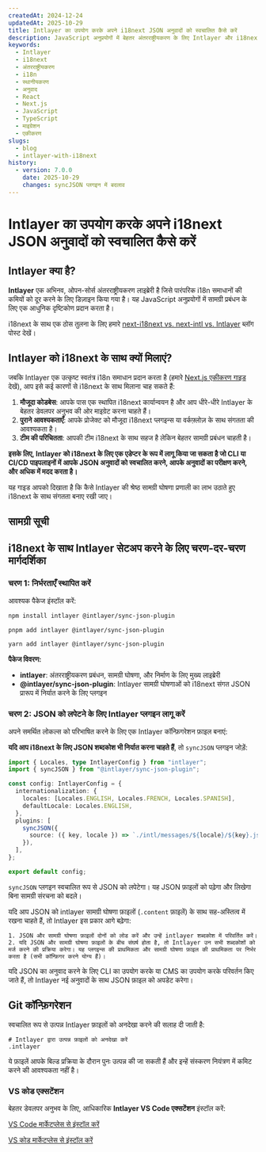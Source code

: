 ```yaml
---
createdAt: 2024-12-24
updatedAt: 2025-10-29
title: Intlayer का उपयोग करके अपने i18next JSON अनुवादों को स्वचालित कैसे करें
description: JavaScript अनुप्रयोगों में बेहतर अंतरराष्ट्रीयकरण के लिए Intlayer और i18next के साथ अपने JSON अनुवादों को स्वचालित करें।
keywords:
  - Intlayer
  - i18next
  - अंतरराष्ट्रीयकरण
  - i18n
  - स्थानीयकरण
  - अनुवाद
  - React
  - Next.js
  - JavaScript
  - TypeScript
  - माइग्रेशन
  - एकीकरण
slugs:
  - blog
  - intlayer-with-i18next
history:
  - version: 7.0.0
    date: 2025-10-29
    changes: syncJSON प्लगइन में बदलाव
---
```


# Intlayer का उपयोग करके अपने i18next JSON अनुवादों को स्वचालित कैसे करें

## Intlayer क्या है?

**Intlayer** एक अभिनव, ओपन-सोर्स अंतरराष्ट्रीयकरण लाइब्रेरी है जिसे पारंपरिक i18n समाधानों की कमियों को दूर करने के लिए डिज़ाइन किया गया है। यह JavaScript अनुप्रयोगों में सामग्री प्रबंधन के लिए एक आधुनिक दृष्टिकोण प्रदान करता है।

i18next के साथ एक ठोस तुलना के लिए हमारे [next-i18next vs. next-intl vs. Intlayer](https://github.com/aymericzip/intlayer/blob/main/docs/blog/hi/next-i18next_vs_next-intl_vs_intlayer.md) ब्लॉग पोस्ट देखें।

## Intlayer को i18next के साथ क्यों मिलाएं?

जबकि Intlayer एक उत्कृष्ट स्वतंत्र i18n समाधान प्रदान करता है (हमारे [Next.js एकीकरण गाइड](https://github.com/aymericzip/intlayer/blob/main/docs/docs/hi/intlayer_with_nextjs_16.md) देखें), आप इसे कई कारणों से i18next के साथ मिलाना चाह सकते हैं:

1. **मौजूदा कोडबेस**: आपके पास एक स्थापित i18next कार्यान्वयन है और आप धीरे-धीरे Intlayer के बेहतर डेवलपर अनुभव की ओर माइग्रेट करना चाहते हैं।
2. **पुराने आवश्यकताएँ**: आपके प्रोजेक्ट को मौजूदा i18next प्लगइन्स या वर्कफ़्लोज़ के साथ संगतता की आवश्यकता है।
3. **टीम की परिचितता**: आपकी टीम i18next के साथ सहज है लेकिन बेहतर सामग्री प्रबंधन चाहती है।

**इसके लिए, Intlayer को i18next के लिए एक एडेप्टर के रूप में लागू किया जा सकता है जो CLI या CI/CD पाइपलाइनों में आपके JSON अनुवादों को स्वचालित करने, आपके अनुवादों का परीक्षण करने, और अधिक में मदद करता है।**

यह गाइड आपको दिखाता है कि कैसे Intlayer की श्रेष्ठ सामग्री घोषणा प्रणाली का लाभ उठाते हुए i18next के साथ संगतता बनाए रखी जाए।

## सामग्री सूची

<TOC/>

## i18next के साथ Intlayer सेटअप करने के लिए चरण-दर-चरण मार्गदर्शिका

### चरण 1: निर्भरताएँ स्थापित करें

आवश्यक पैकेज इंस्टॉल करें:

```bash packageManager="npm"
npm install intlayer @intlayer/sync-json-plugin
```

```bash packageManager="pnpm"
pnpm add intlayer @intlayer/sync-json-plugin
```

```bash packageManager="yarn"
yarn add intlayer @intlayer/sync-json-plugin
```

**पैकेज विवरण:**

- **intlayer**: अंतरराष्ट्रीयकरण प्रबंधन, सामग्री घोषणा, और निर्माण के लिए मुख्य लाइब्रेरी
- **@intlayer/sync-json-plugin**: Intlayer सामग्री घोषणाओं को i18next संगत JSON प्रारूप में निर्यात करने के लिए प्लगइन

### चरण 2: JSON को लपेटने के लिए Intlayer प्लगइन लागू करें

अपने समर्थित लोकल्स को परिभाषित करने के लिए एक Intlayer कॉन्फ़िगरेशन फ़ाइल बनाएं:

**यदि आप i18next के लिए JSON शब्दकोश भी निर्यात करना चाहते हैं**, तो `syncJSON` प्लगइन जोड़ें:

```typescript fileName="intlayer.config.ts"
import { Locales, type IntlayerConfig } from "intlayer";
import { syncJSON } from "@intlayer/sync-json-plugin";

const config: IntlayerConfig = {
  internationalization: {
    locales: [Locales.ENGLISH, Locales.FRENCH, Locales.SPANISH],
    defaultLocale: Locales.ENGLISH,
  },
  plugins: [
    syncJSON({
      source: ({ key, locale }) => `./intl/messages/${locale}/${key}.json`,
    }),
  ],
};

export default config;
```

`syncJSON` प्लगइन स्वचालित रूप से JSON को लपेटेगा। यह JSON फ़ाइलों को पढ़ेगा और लिखेगा बिना सामग्री संरचना को बदले।

यदि आप JSON को intlayer सामग्री घोषणा फ़ाइलों (`.content` फ़ाइलें) के साथ सह-अस्तित्व में रखना चाहते हैं, तो Intlayer इस प्रकार आगे बढ़ेगा:

    1. JSON और सामग्री घोषणा फ़ाइलों दोनों को लोड करें और उन्हें intlayer शब्दकोश में परिवर्तित करें।
    2. यदि JSON और सामग्री घोषणा फ़ाइलों के बीच संघर्ष होता है, तो Intlayer उन सभी शब्दकोशों को मर्ज करने की प्रक्रिया करेगा। यह प्लगइन्स की प्राथमिकता और सामग्री घोषणा फ़ाइल की प्राथमिकता पर निर्भर करता है (सभी कॉन्फ़िगर करने योग्य हैं)।

यदि JSON का अनुवाद करने के लिए CLI का उपयोग करके या CMS का उपयोग करके परिवर्तन किए जाते हैं, तो Intlayer नई अनुवादों के साथ JSON फ़ाइल को अपडेट करेगा।

## Git कॉन्फ़िगरेशन

स्वचालित रूप से उत्पन्न Intlayer फ़ाइलों को अनदेखा करने की सलाह दी जाती है:

```plaintext fileName=".gitignore"
# Intlayer द्वारा उत्पन्न फ़ाइलों को अनदेखा करें
.intlayer
```

ये फ़ाइलें आपके बिल्ड प्रक्रिया के दौरान पुनः उत्पन्न की जा सकती हैं और इन्हें संस्करण नियंत्रण में कमिट करने की आवश्यकता नहीं है।

### VS कोड एक्सटेंशन

बेहतर डेवलपर अनुभव के लिए, आधिकारिक **Intlayer VS Code एक्सटेंशन** इंस्टॉल करें:

[VS Code मार्केटप्लेस से इंस्टॉल करें](https://marketplace.visualstudio.com/items?itemName=intlayer.intlayer-vs-code-extension)

[VS कोड मार्केटप्लेस से इंस्टॉल करें](https://marketplace.visualstudio.com/items?itemName=intlayer.intlayer-vs-code-extension)
